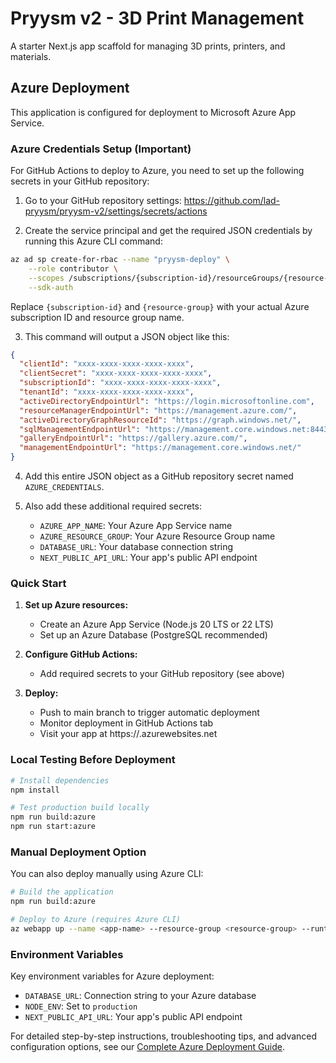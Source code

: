 # Pryysm v2 - 3D Print Management

A starter Next.js app scaffold for managing 3D prints, printers, and materials.

## Azure Deployment

This application is configured for deployment to Microsoft Azure App Service.

### Azure Credentials Setup (Important)

For GitHub Actions to deploy to Azure, you need to set up the following secrets in your GitHub repository:

1. Go to your GitHub repository settings: https://github.com/lad-pryysm/pryysm-v2/settings/secrets/actions

2. Create the service principal and get the required JSON credentials by running this Azure CLI command:

```bash
az ad sp create-for-rbac --name "pryysm-deploy" \
    --role contributor \
    --scopes /subscriptions/{subscription-id}/resourceGroups/{resource-group} \
    --sdk-auth
```

Replace `{subscription-id}` and `{resource-group}` with your actual Azure subscription ID and resource group name.

3. This command will output a JSON object like this:

```json
{
  "clientId": "xxxx-xxxx-xxxx-xxxx-xxxx",
  "clientSecret": "xxxx-xxxx-xxxx-xxxx-xxxx",
  "subscriptionId": "xxxx-xxxx-xxxx-xxxx-xxxx",
  "tenantId": "xxxx-xxxx-xxxx-xxxx-xxxx",
  "activeDirectoryEndpointUrl": "https://login.microsoftonline.com",
  "resourceManagerEndpointUrl": "https://management.azure.com/",
  "activeDirectoryGraphResourceId": "https://graph.windows.net/",
  "sqlManagementEndpointUrl": "https://management.core.windows.net:8443/",
  "galleryEndpointUrl": "https://gallery.azure.com/",
  "managementEndpointUrl": "https://management.core.windows.net/"
}
```

4. Add this entire JSON object as a GitHub repository secret named `AZURE_CREDENTIALS`.

5. Also add these additional required secrets:
   - `AZURE_APP_NAME`: Your Azure App Service name
   - `AZURE_RESOURCE_GROUP`: Your Azure Resource Group name
   - `DATABASE_URL`: Your database connection string
   - `NEXT_PUBLIC_API_URL`: Your app's public API endpoint

### Quick Start

1. **Set up Azure resources:**
   - Create an Azure App Service (Node.js 20 LTS or 22 LTS)
   - Set up an Azure Database (PostgreSQL recommended)

2. **Configure GitHub Actions:**
   - Add required secrets to your GitHub repository (see above)

3. **Deploy:**
   - Push to main branch to trigger automatic deployment
   - Monitor deployment in GitHub Actions tab
   - Visit your app at https://<your-app-name>.azurewebsites.net

### Local Testing Before Deployment

```bash
# Install dependencies
npm install

# Test production build locally
npm run build:azure
npm run start:azure
```

### Manual Deployment Option

You can also deploy manually using Azure CLI:

```bash
# Build the application
npm run build:azure

# Deploy to Azure (requires Azure CLI)
az webapp up --name <app-name> --resource-group <resource-group> --runtime "NODE|18-lts"
```

### Environment Variables

Key environment variables for Azure deployment:
- `DATABASE_URL`: Connection string to your Azure database
- `NODE_ENV`: Set to `production`
- `NEXT_PUBLIC_API_URL`: Your app's public API endpoint

For detailed step-by-step instructions, troubleshooting tips, and advanced configuration options, see our [Complete Azure Deployment Guide](./docs/azure-deployment-guide.md).

